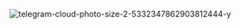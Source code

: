 ![telegram-cloud-photo-size-2-5332347862903812444-y](https://github.com/user-attachments/assets/f2458ab8-60bc-4e15-9a5d-d872507a59ff)
